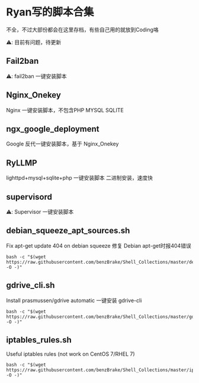 # Ryan写的脚本合集
不全，不过大部份都会在这里存档，有些自己用的就放到Coding咯

:warning::  目前有问题，待更新

## Fail2ban
:warning:: fail2ban 一键安装脚本

## Nginx_Onekey
Nginx 一键安装脚本，不包含PHP MYSQL SQLITE

## ngx_google_deployment
Google 反代一键安装脚本，基于 Nginx_Onekey

## RyLLMP
lighttpd+mysql+sqlite+php 一键安装脚本
二进制安装，速度快

## supervisord
:warning:: Supervisor 一键安装脚本

## debian_squeeze_apt_sources.sh
Fix apt-get update 404 on debian squeeze
修复 Debian apt-get时报404错误
```shell
bash -c "$(wget https://raw.githubusercontent.com/benzBrake/Shell_Collections/master/debian_squeeze_apt_sources.sh -O -)"
```

## gdrive_cli.sh
Install prasmussen/gdrive automatic
一键安装 gdrive-cli
```shell
bash -c "$(wget https://raw.githubusercontent.com/benzBrake/Shell_Collections/master/gdrive_cli.sh -O -)"
```
## iptables_rules.sh
Useful iptables rules (not work on CentOS 7/RHEL 7)
```
bash -c "$(wget https://raw.githubusercontent.com/benzBrake/Shell_Collections/master/iptables_rules.sh -O -)"
```
